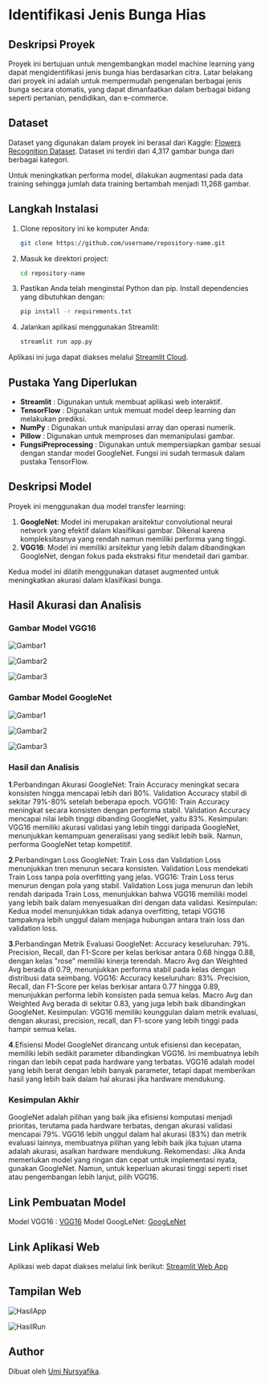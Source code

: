 # Identifikasi Jenis Bunga Hias

## Deskripsi Proyek

Proyek ini bertujuan untuk mengembangkan model machine learning yang dapat mengidentifikasi jenis bunga hias berdasarkan citra. Latar belakang dari proyek ini adalah untuk mempermudah pengenalan berbagai jenis bunga secara otomatis, yang dapat dimanfaatkan dalam berbagai bidang seperti pertanian, pendidikan, dan e-commerce.

## Dataset

Dataset yang digunakan dalam proyek ini berasal dari Kaggle: [Flowers Recognition Dataset](https://www.kaggle.com/datasets/alxmamaev/flowers-recognition). Dataset ini terdiri dari 4,317 gambar bunga dari berbagai kategori. 

Untuk meningkatkan performa model, dilakukan augmentasi pada data training sehingga jumlah data training bertambah menjadi 11,268 gambar.

## Langkah Instalasi

1. Clone repository ini ke komputer Anda:
   ```bash
   git clone https://github.com/username/repository-name.git
   ```
2. Masuk ke direktori project:
   ```bash
   cd repository-name
   ```
3. Pastikan Anda telah menginstal Python dan pip. Install dependencies yang dibutuhkan dengan:
   ```bash
   pip install -r requirements.txt
   ```
4. Jalankan aplikasi menggunakan Streamlit:
   ```bash
   streamlit run app.py
   ```

Aplikasi ini juga dapat diakses melalui [Streamlit Cloud](https://webprediksibunga-umi.streamlit.app/).

## Pustaka Yang Diperlukan
- **Streamlit** : Digunakan untuk membuat aplikasi web interaktif.
- **TensorFlow** : Digunakan untuk memuat model deep learning dan melakukan prediksi.
- **NumPy** : Digunakan untuk manipulasi array dan operasi numerik.
- **Pillow** : Digunakan untuk memproses dan memanipulasi gambar.
- **FungsiPreprocessing** : Digunakan untuk mempersiapkan gambar sesuai dengan standar model GoogleNet. Fungsi ini sudah termasuk dalam pustaka TensorFlow.

## Deskripsi Model

Proyek ini menggunakan dua model transfer learning:

1. **GoogleNet**: Model ini merupakan arsitektur convolutional neural network yang efektif dalam klasifikasi gambar. Dikenal karena kompleksitasnya yang rendah namun memiliki performa yang tinggi.
2. **VGG16**: Model ini memiliki arsitektur yang lebih dalam dibandingkan GoogleNet, dengan fokus pada ekstraksi fitur mendetail dari gambar.

Kedua model ini dilatih menggunakan dataset augmented untuk meningkatkan akurasi dalam klasifikasi bunga.

## Hasil Akurasi dan Analisis

### Gambar Model VGG16
![Gambar1](https://github.com/UmiNursyafikaa/UAP_DS_Umi-Nursyafika_2021-334/blob/main/gambar/googleNet.1.png)

![Gambar2](https://github.com/UmiNursyafikaa/UAP_DS_Umi-Nursyafika_2021-334/blob/main/gambar/googleNet.2.png)

![Gambar3](https://github.com/UmiNursyafikaa/UAP_DS_Umi-Nursyafika_2021-334/blob/main/gambar/googleNet.3.png)

### Gambar Model GoogleNet
![Gambar1](https://github.com/UmiNursyafikaa/UAP_DS_Umi-Nursyafika_2021-334/blob/main/gambar/vgg16.1.png)

![Gambar2](https://github.com/UmiNursyafikaa/UAP_DS_Umi-Nursyafika_2021-334/blob/main/gambar/vgg16.2.png)

![Gambar3](https://github.com/UmiNursyafikaa/UAP_DS_Umi-Nursyafika_2021-334/blob/main/gambar/vgg16.3.png)

### Hasil dan Analisis
**1**.Perbandingan Akurasi
GoogleNet:
Train Accuracy meningkat secara konsisten hingga mencapai lebih dari 80%.
Validation Accuracy stabil di sekitar 79%-80% setelah beberapa epoch.
VGG16:
Train Accuracy meningkat secara konsisten dengan performa stabil.
Validation Accuracy mencapai nilai lebih tinggi dibanding GoogleNet, yaitu 83%.
Kesimpulan:
VGG16 memiliki akurasi validasi yang lebih tinggi daripada GoogleNet, menunjukkan kemampuan generalisasi yang sedikit lebih baik. Namun, performa GoogleNet tetap kompetitif.

**2**.Perbandingan Loss
GoogleNet:
Train Loss dan Validation Loss menunjukkan tren menurun secara konsisten.
Validation Loss mendekati Train Loss tanpa pola overfitting yang jelas.
VGG16:
Train Loss terus menurun dengan pola yang stabil.
Validation Loss juga menurun dan lebih rendah daripada Train Loss, menunjukkan bahwa VGG16 memiliki model yang lebih baik dalam menyesuaikan diri dengan data validasi.
Kesimpulan:
Kedua model menunjukkan tidak adanya overfitting, tetapi VGG16 tampaknya lebih unggul dalam menjaga hubungan antara train loss dan validation loss.

**3**.Perbandingan Metrik Evaluasi
GoogleNet:
Accuracy keseluruhan: 79%.
Precision, Recall, dan F1-Score per kelas berkisar antara 0.68 hingga 0.88, dengan kelas "rose" memiliki kinerja terendah.
Macro Avg dan Weighted Avg berada di 0.79, menunjukkan performa stabil pada kelas dengan distribusi data seimbang.
VGG16:
Accuracy keseluruhan: 83%.
Precision, Recall, dan F1-Score per kelas berkisar antara 0.77 hingga 0.89, menunjukkan performa lebih konsisten pada semua kelas.
Macro Avg dan Weighted Avg berada di sekitar 0.83, yang juga lebih baik dibandingkan GoogleNet.
Kesimpulan:
VGG16 memiliki keunggulan dalam metrik evaluasi, dengan akurasi, precision, recall, dan F1-score yang lebih tinggi pada hampir semua kelas.

**4**.Efisiensi Model
GoogleNet dirancang untuk efisiensi dan kecepatan, memiliki lebih sedikit parameter dibandingkan VGG16. Ini membuatnya lebih ringan dan lebih cepat pada hardware yang terbatas.
VGG16 adalah model yang lebih berat dengan lebih banyak parameter, tetapi dapat memberikan hasil yang lebih baik dalam hal akurasi jika hardware mendukung.

### Kesimpulan Akhir
GoogleNet adalah pilihan yang baik jika efisiensi komputasi menjadi prioritas, terutama pada hardware terbatas, dengan akurasi validasi mencapai 79%.
VGG16 lebih unggul dalam hal akurasi (83%) dan metrik evaluasi lainnya, membuatnya pilihan yang lebih baik jika tujuan utama adalah akurasi, asalkan hardware mendukung.
Rekomendasi: Jika Anda memerlukan model yang ringan dan cepat untuk implementasi nyata, gunakan GoogleNet. Namun, untuk keperluan akurasi tinggi seperti riset atau pengembangan lebih lanjut, pilih VGG16.

## Link Pembuatan Model

Model VGG16 : [VGG16](https://colab.research.google.com/drive/1NKFHV0IHULd5bYxTijs1g83_aoHXMNWo?usp=sharing)
Model GoogLeNet: [GoogLeNet](https://colab.research.google.com/drive/1GM1-XIHjKrXisE8-iAMrcKLAFpukZ4rX?usp=sharing)

## Link Aplikasi Web

Aplikasi web dapat diakses melalui link berikut: [Streamlit Web App](https://webprediksibunga-umi.streamlit.app/)

## Tampilan Web
![HasilApp](https://github.com/UmiNursyafikaa/UAP_DS_Umi-Nursyafika_2021-334/blob/main/gambar/hasilApp.png)

![HasilRun](https://github.com/UmiNursyafikaa/UAP_DS_Umi-Nursyafika_2021-334/blob/main/gambar/hasilRun.jpg)

## Author

Dibuat oleh [Umi Nursyafika](https://github.com/UmiNursyafikaa).
